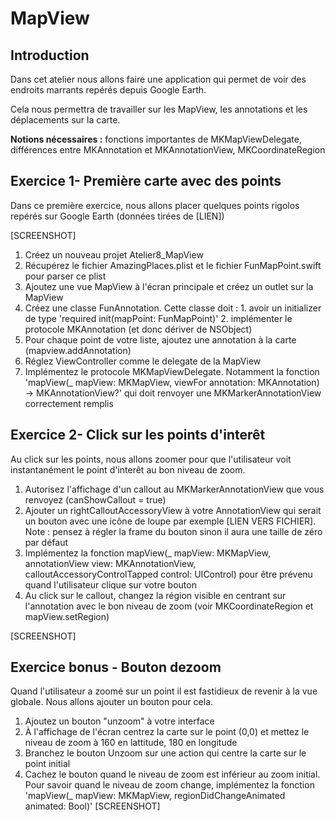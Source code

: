 # MapView

## Introduction

Dans cet atelier nous allons faire une application qui permet de voir des endroits marrants repérés depuis Google Earth.

Cela nous permettra de travailler sur les MapView, les annotations et les déplacements sur la carte.

**Notions nécessaires :** fonctions importantes de MKMapViewDelegate, différences entre MKAnnotation et MKAnnotationView, MKCoordinateRegion

## Exercice 1- Première carte avec des points

Dans ce première exercice, nous allons placer quelques points rigolos repérés sur Google Earth (données tirées de [LIEN])

[SCREENSHOT]

1. Créez un nouveau projet Atelier8_MapView
2. Récupérez le fichier AmazingPlaces.plist et le fichier FunMapPoint.swift pour parser ce plist
3. Ajoutez une vue MapView à l'écran principale et créez un outlet sur la MapView
4. Créez une classe FunAnnotation. Cette classe doit :
        1. avoir un initializer de type 'required init(mapPoint: FunMapPoint)'
        2. implémenter le protocole MKAnnotation (et donc dériver de NSObject)
5. Pour chaque point de votre liste, ajoutez une annotation à la carte (mapview.addAnnotation)
6. Réglez ViewController comme le delegate de la MapView
7. Implémentez le protocole MKMapViewDelegate. Notamment la fonction 'mapView(_ mapView: MKMapView, viewFor annotation: MKAnnotation) -> MKAnnotationView?' qui doit renvoyer une MKMarkerAnnotationView correctement remplis


## Exercice 2- Click sur les points d'interêt

Au click sur les points, nous allons zoomer pour que l'utilisateur voit instantanément le point d'interêt au bon niveau de zoom.

1. Autorisez l'affichage d'un callout au MKMarkerAnnotationView que vous renvoyez (canShowCallout = true)
2. Ajouter un rightCalloutAccessoryView à votre AnnotationView qui serait un bouton avec une icône de loupe par exemple [LIEN VERS FICHIER]. Note : pensez à régler la frame du bouton sinon il aura une taille de zéro par défaut
3. Implémentez la fonction mapView(_ mapView: MKMapView, annotationView view: MKAnnotationView, calloutAccessoryControlTapped control: UIControl) pour être prévenu quand l'utilisateur clique sur votre bouton
4. Au click sur le callout, changez la région visible en centrant sur l'annotation avec le bon niveau de zoom (voir MKCoordinateRegion et mapView.setRegion)

[SCREENSHOT]

## Exercice bonus - Bouton dezoom

Quand l'utilisateur a zoomé sur un point il est fastidieux de revenir à la vue globale. Nous allons ajouter un bouton pour cela.
1. Ajoutez un bouton "unzoom" à votre interface
2. À l'affichage de l'écran centrez la carte sur le point (0,0) et mettez le niveau de zoom à 160 en lattitude, 180 en longitude
3. Branchez le bouton Unzoom sur une action qui centre la carte sur le point initial
4. Cachez le bouton quand le niveau de zoom est inférieur au zoom initial. Pour savoir quand le niveau de zoom change, implémentez la fonction  'mapView(_ mapView: MKMapView, regionDidChangeAnimated animated: Bool)'
[SCREENSHOT]





